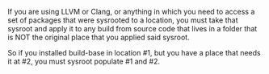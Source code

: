 If you are using LLVM or Clang, or anything in which you need to access a set
of packages that were sysrooted to a location, you must take that sysroot and
apply it to any build from source code that lives in a folder that is NOT
the original place that you applied said sysroot.

So if you installed build-base in location #1, but you have a place that needs
it at #2, you must sysroot populate #1 and #2.